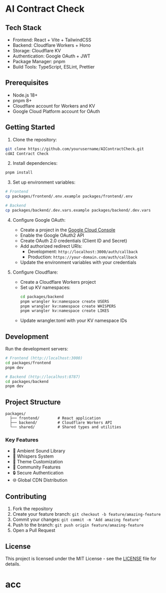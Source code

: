 # AI Contract Check

## Tech Stack

- Frontend: React + Vite + TailwindCSS
- Backend: Cloudflare Workers + Hono
- Storage: Cloudflare KV
- Authentication: Google OAuth + JWT
- Package Manager: pnpm
- Build Tools: TypeScript, ESLint, Prettier

## Prerequisites

- Node.js 18+
- pnpm 8+
- Cloudflare account for Workers and KV
- Google Cloud Platform account for OAuth

## Getting Started

1. Clone the repository:
```bash
git clone https://github.com/yourusername/AIContractCheck.git
cdAI Contract Check
```

2. Install dependencies:
```bash
pnpm install
```

3. Set up environment variables:
```bash
# Frontend
cp packages/frontend/.env.example packages/frontend/.env

# Backend
cp packages/backend/.dev.vars.example packages/backend/.dev.vars
```

4. Configure Google OAuth:
   - Create a project in the [Google Cloud Console](https://console.cloud.google.com/)
   - Enable the Google OAuth2 API
   - Create OAuth 2.0 credentials (Client ID and Secret)
   - Add authorized redirect URIs:
     - Development: `http://localhost:3000/auth/callback`
     - Production: `https://your-domain.com/auth/callback`
   - Update the environment variables with your credentials

5. Configure Cloudflare:
   - Create a Cloudflare Workers project
   - Set up KV namespaces:
     ```bash
     cd packages/backend
     pnpm wrangler kv:namespace create USERS
     pnpm wrangler kv:namespace create WHISPERS
     pnpm wrangler kv:namespace create LIKES
     ```
   - Update wrangler.toml with your KV namespace IDs

## Development

Run the development servers:

```bash
# Frontend (http://localhost:3000)
cd packages/frontend
pnpm dev

# Backend (http://localhost:8787)
cd packages/backend
pnpm dev
```

## Project Structure

```
packages/
  ├── frontend/        # React application
  ├── backend/         # Cloudflare Workers API
  └── shared/          # Shared types and utilities
```

### Key Features

- 🎵 Ambient Sound Library
- 💭 Whispers System
- 🌈 Theme Customization
- 👥 Community Features
- 🔒 Secure Authentication
- 🌐 Global CDN Distribution

## Contributing

1. Fork the repository
2. Create your feature branch: `git checkout -b feature/amazing-feature`
3. Commit your changes: `git commit -m 'Add amazing feature'`
4. Push to the branch: `git push origin feature/amazing-feature`
5. Open a Pull Request

## License

This project is licensed under the MIT License - see the [LICENSE](LICENSE) file for details.
# acc
